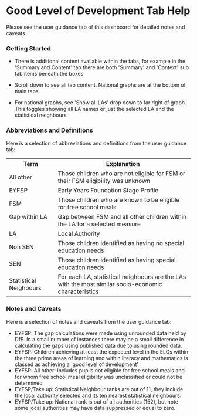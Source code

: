 # Good Level of Development Tab Help

Please see the user guidance tab of this dashboard for detailed notes and caveats.

### Getting Started

* There is additional content available within the tabs, for example in the 'Summary and Content' tab there are both 'Summary' and 'Context' sub tab items beneath the boxes

* Scroll down to see all tab content. National graphs are at the bottom of main tabs

* For national graphs, see 'Show all LAs' drop down to far right of graph. This toggles showing all LA names or just the selected LA and the statistical neighbours

### Abbreviations and Definitions

Here is a selection of abbreviations and definitions from the user guidance tab:


<table style="width:100%">
  <tr>
    <th>Term</th>
    <th>Explanation</th> 
     
  </tr>
  <tr>
    <td>All other</td>
    <td>Those children who are not eligible for FSM or their FSM eligibility was unknown</td>   
  </tr>
  <tr>
    <td>EYFSP</td>
    <td>Early Years Foundation Stage Profile</td>   
  </tr>
  <tr>
    <td>FSM</td>
    <td>Those children who are known to be eligible for free school meals</td>    
  </tr>
  <tr>
    <td>Gap within LA &nbsp &nbsp   </td>
    <td>Gap between FSM and all other children within the LA for a selected measure</td>  
  </tr>
  <tr>
    <td>LA</td>
    <td>Local Authority</td>  
  </tr>
  <tr>
    <td>Non SEN</td>
    <td>Those children identified as having no special education needs</td>    
  </tr>
  <tr>
    <td>SEN</td>
    <td>Those children identified as having special education needs</td>    
  </tr>
  <tr>
    <td>Statistical Neighbours</td>
    <td>For each LA, statistical neighbours are the LAs with the most similar socio-economic characteristics</td>    
  </tr>
  
  
  
</table>


### Notes and Caveats
Here is a selection of notes and caveats from the user guidance tab:

* EYFSP: The gap calculations were made using unrounded data held by DfE. In a small number of instances there may be a small difference in calculating the gaps using published data due to using rounded data.
* EYFSP: Children achieving at least the expected level in the ELGs within the three prime areas of learning and within literacy and mathematics is classed as achieving a 'good level of development'
* EYFSP: All other: Includes pupils not eligible for free school meals and for whom free school meal eligibility was unclassified or could not be determined
* EYFSP/Take up: Statistical Neighbour ranks are out of 11, they include the local authority selected and its ten nearest statistical neighbours.
* EYFSP/Take up: National rank is out of all authorities (152), but note some local authorities may have data suppressed or equal to zero. 